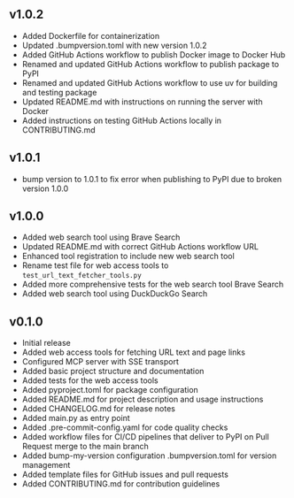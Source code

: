 ## v1.0.2
* Added Dockerfile for containerization
* Updated .bumpversion.toml with new version 1.0.2
* Added GitHub Actions workflow to publish Docker image to Docker Hub
* Renamed and updated GitHub Actions workflow to publish package to PyPI
* Renamed and updated GitHub Actions workflow to use uv for building and testing package
* Updated README.md with instructions on running the server with Docker
* Added instructions on testing GitHub Actions locally in CONTRIBUTING.md

## v1.0.1
* bump version to 1.0.1 to fix error when publishing to PyPI due to broken version 1.0.0

## v1.0.0
* Added web search tool using Brave Search
* Updated README.md with correct GitHub Actions workflow URL
* Enhanced tool registration to include new web search tool
* Rename test file for web access tools to `test_url_text_fetcher_tools.py`
* Added more comprehensive tests for the web search tool Brave Search
* Added web search tool using DuckDuckGo Search

## v0.1.0
* Initial release
* Added web access tools for fetching URL text and page links
* Configured MCP server with SSE transport
* Added basic project structure and documentation
* Added tests for the web access tools
* Added pyproject.toml for package configuration
* Added README.md for project description and usage instructions
* Added CHANGELOG.md for release notes
* Added main.py as entry point
* Added .pre-commit-config.yaml for code quality checks
* Added workflow files for CI/CD pipelines that deliver to PyPI on Pull Request merge to the main branch
* Added bump-my-version configuration .bumpversion.toml for version management
* Added template files for GitHub issues and pull requests
* Added CONTRIBUTING.md for contribution guidelines

